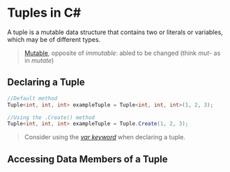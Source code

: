 # Tuples in C#
A tuple is a mutable data structure that contains two or literals or variables, which may be of different types.
> [Mutable](https://www.merriam-webster.com/dictionary/mutable), opposite of _immutable_: abled to be changed (think _mut_- as in _mutate_)

## Declaring a Tuple
```C#
//Default method
Tuple<int, int, int> exampleTuple = Tuple<int, int, int>(1, 2, 3);

//Using the .Create() method
Tuple<int, int, int> exampleTuple = Tuple.Create(1, 2, 3);
```
> Consider using the [_var keyword_](https://github.com/EthanC2/Notes-and-Writeups/blob/main/C%23/DataTypes/Keywords.md#var) when declaring a tuple.

## Accessing Data Members of a Tuple
